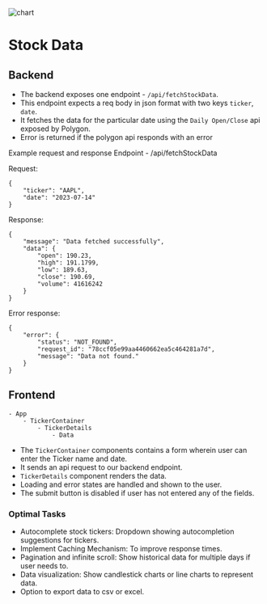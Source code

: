![chart](https://cdn.iconscout.com/icon/free/png-256/free-chart-growth-1913955-1624750.png?f=webp)

# Stock Data

## Backend

-   The backend exposes one endpoint - `/api/fetchStockData`.
-   This endpoint expects a req body in json format with two keys `ticker`, `date`.
-   It fetches the data for the particular date using the `Daily Open/Close` api exposed by Polygon.
-   Error is returned if the polygon api responds with an error

Example request and response
Endpoint - /api/fetchStockData

Request:

```
{
    "ticker": "AAPL",
    "date": "2023-07-14"
}
```

Response:

```
{
    "message": "Data fetched successfully",
    "data": {
        "open": 190.23,
        "high": 191.1799,
        "low": 189.63,
        "close": 190.69,
        "volume": 41616242
    }
}
```

Error response:

```
{
    "error": {
        "status": "NOT_FOUND",
        "request_id": "78ccf05e99aa4460662ea5c464281a7d",
        "message": "Data not found."
    }
}
```

## Frontend

```
- App
    - TickerContainer
        - TickerDetails
            - Data
```

-   The `TickerContainer` components contains a form wherein user can enter the Ticker name and date.
-   It sends an api request to our backend endpoint.
-   `TickerDetails` component renders the data.
-   Loading and error states are handled and shown to the user.
-   The submit button is disabled if user has not entered any of the fields.

### Optimal Tasks

-   Autocomplete stock tickers: Dropdown showing autocompletion suggestions for tickers.
-   Implement Caching Mechanism: To improve response times.
-   Pagination and infinite scroll: Show historical data for multiple days if user needs to.
-   Data visualization: Show candlestick charts or line charts to represent data.
-   Option to export data to csv or excel.
